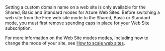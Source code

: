Setting a custom domain name on a web site is only available for the Shared, Basic and Standard modes for Azure Web Sites. Before switching a web site from the Free web site mode to the Shared, Basic or Standard mode, you must first remove spending caps in place for your Web Site subscription. 

For more information on the Web Site modes modes, including how to change the mode of your site, see [How to scale web sites](http://www.windowsazure.com/tr-tr/documentation/articles/web-sites-scale/).
